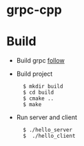 # grpc-cpp

# Build

* Build grpc [follow](https://github.com/grpc/grpc/blob/master/BUILDING.md)
* Build project

  ```
    $ mkdir build
    $ cd build
    $ cmake ..
    $ make
  ```
  
* Run server and client

  ```
    $ ./hello_server
    $  ./hello_client

  ```
